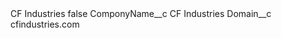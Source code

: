 <?xml version="1.0" encoding="UTF-8"?>
<CustomMetadata xmlns="http://soap.sforce.com/2006/04/metadata" xmlns:xsi="http://www.w3.org/2001/XMLSchema-instance" xmlns:xsd="http://www.w3.org/2001/XMLSchema">
    <label>CF Industries</label>
    <protected>false</protected>
    <values>
        <field>ComponyName__c</field>
        <value xsi:type="xsd:string">CF Industries</value>
    </values>
    <values>
        <field>Domain__c</field>
        <value xsi:type="xsd:string">cfindustries.com</value>
    </values>
</CustomMetadata>
